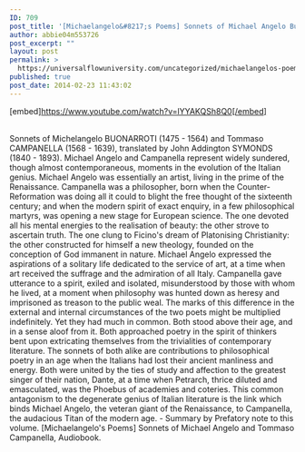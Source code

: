 ```yaml
---
ID: 709
post_title: '[Michaelangelo&#8217;s Poems] Sonnets of Michael Angelo Buonarroti and Tommaso Campanella,'
author: abbie04m553726
post_excerpt: ""
layout: post
permalink: >
  https://universalflowuniversity.com/uncategorized/michaelangelos-poems-sonnets-of-michael-angelo-buonarroti-and-tommaso-campanella/
published: true
post_date: 2014-02-23 11:43:02
---
```

[embed]https://www.youtube.com/watch?v=lYYAKQSh8Q0[/embed]</br></br>
<p>Sonnets of Michelangelo BUONARROTI (1475 - 1564) and Tommaso CAMPANELLA (1568 - 1639), translated by John Addington SYMONDS (1840 - 1893).
Michael Angelo and Campanella represent widely sundered, though almost contemporaneous, moments in the evolution of the Italian genius. Michael Angelo was essentially an artist, living in the prime of the Renaissance. Campanella was a philosopher, born when the Counter-Reformation was doing all it could to blight the free thought of the sixteenth century; and when the modern spirit of exact enquiry, in a few philosophical martyrs, was opening a new stage for European science. The one devoted all his mental energies to the realisation of beauty: the other strove to ascertain truth. The one clung to Ficino's dream of Platonising Christianity: the other constructed for himself a new theology, founded on the conception of God immanent in nature. Michael Angelo expressed the aspirations of a solitary life dedicated to the service of art, at a time when art received the suffrage and the admiration of all Italy. Campanella gave utterance to a spirit, exiled and isolated, misunderstood by those with whom he lived, at a moment when philosophy was hunted down as heresy and imprisoned as treason to the public weal. The marks of this difference in the external and internal circumstances of the two poets might be multiplied indefinitely. Yet they had much in common. Both stood above their age, and in a sense aloof from it. Both approached poetry in the spirit of thinkers bent upon extricating themselves from the trivialities of contemporary literature. The sonnets of both alike are contributions to philosophical poetry in an age when the Italians had lost their ancient manliness and energy. Both were united by the ties of study and affection to the greatest singer of their nation, Dante, at a time when Petrarch, thrice diluted and emasculated, was the Phoebus of academies and coteries. This common antagonism to the degenerate genius of Italian literature is the link which binds Michael Angelo, the veteran giant of the Renaissance, to Campanella, the audacious Titan of the modern age. - Summary by Prefatory note to this volume.
[Michaelangelo's Poems] Sonnets of Michael Angelo and Tommaso Campanella, Audiobook.</p>